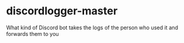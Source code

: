 # discordlogger-master
What kind of Discord bot takes the logs of the person who used it and forwards them to you
